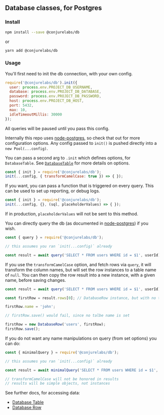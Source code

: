 ## Database classes, for Postgres

### Install

```sh
npm install --save @conjurelabs/db
```

or

```sh
yarn add @conjurelabs/db
```

### Usage

You'll first need to init the db connection, with your own config.

```js
require('@conjurelabs/db').init({
  user: process.env.PROJECT_DB_USERNAME,
  database: process.env.PROJECT_DB_DATABASE,
  password: process.env.PROJECT_DB_PASSWORD,
  host: process.env.PROJECT_DB_HOST,
  port: 5432,
  max: 10,
  idleTimeoutMillis: 30000
});
```

All queries will be paused until you pass this config.

Internally this repo uses [node-postgres](http://github.com/brianc/node-postgres), so check that out for more configuration options. Any config passed to `init()` is pushed directly into a `new Pool(...config)`.

You can pass a second arg to `.init` which defines options, for `DatabaseTable`. See [`DatabaseTable`](./table) for more details on options.

```js
const { init } = require('@conjurelabs/db');
init(...config, { transformCamelCase: true }) => { });
```

If you want, you can pass a function that is triggered on every query. This can be used to set up reporting, or debug logs.

```js
const { init } = require('@conjurelabs/db');
init(...config, {}, (sql, placeholderValues) => { });
```

If in production, `placeholderValues` will not be sent to this method.

You can directly query the db (as documented in [node-postgres](http://github.com/brianc/node-postgres)) if you wish.

```js
const { query } = require('@conjurelabs/db');

// this assumes you ran `init(...config)` already

const result = await query('SELECT * FROM users WHERE id = $1', userId);
```

If you use the `transformCamelCase` option, and fetch rows via `query`, it will transform the column names, but will set the row instances to a table name of `null`. You can then copy the row result into a new instance, with a given name, before saving changes.

```js
const result = await query('SELECT * FROM users WHERE id = $1', userId);

const firstRow = result.rows[0]; // DatabaseRow instance, but with no table name set

firstRow.name = 'john';

// firstRow.save() would fail, since no talbe name is set

firstRow = new DatabaseRow('users', firstRow);
firstRow.save();
```

If you do not want any name manipulations on query (from set options) you can do:

```js
const { minimalQuery } = require('@conjurelabs/db');

// this assumes you ran `init(...config)` already

const result = await minimalQuery('SELECT * FROM users WHERE id = $1', userId);

// transformCamelCase will not be honored in results
// results will be simple objects, not instances
```

See further docs, for accessing data:

- [Database Table](./table)
- [Database Row](./row)

